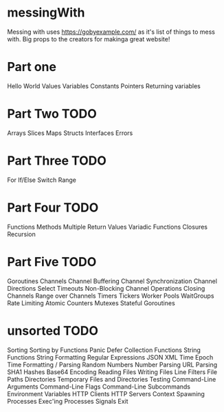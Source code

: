 # messingWith
Messing with uses https://gobyexample.com/ as it's list of things to mess with. Big props to the creators for makinga great website!

# Part one
Hello World
Values
Variables
Constants
Pointers
Returning variables

# Part Two TODO
Arrays
Slices
Maps
Structs
Interfaces
Errors 

# Part Three TODO
For
If/Else
Switch
Range

# Part Four TODO
Functions
Methods
Multiple Return Values
Variadic Functions
Closures
Recursion

# Part Five TODO
Goroutines
Channels
Channel Buffering
Channel Synchronization
Channel Directions
Select
Timeouts
Non-Blocking Channel Operations
Closing Channels
Range over Channels
Timers
Tickers
Worker Pools
WaitGroups
Rate Limiting
Atomic Counters
Mutexes
Stateful Goroutines


# unsorted TODO
Sorting
Sorting by Functions
Panic
Defer
Collection Functions
String Functions
String Formatting
Regular Expressions
JSON
XML
Time
Epoch
Time Formatting / Parsing
Random Numbers
Number Parsing
URL Parsing
SHA1 Hashes
Base64 Encoding
Reading Files
Writing Files
Line Filters
File Paths
Directories
Temporary Files and Directories
Testing
Command-Line Arguments
Command-Line Flags
Command-Line Subcommands
Environment Variables
HTTP Clients
HTTP Servers
Context
Spawning Processes
Exec'ing Processes
Signals
Exit